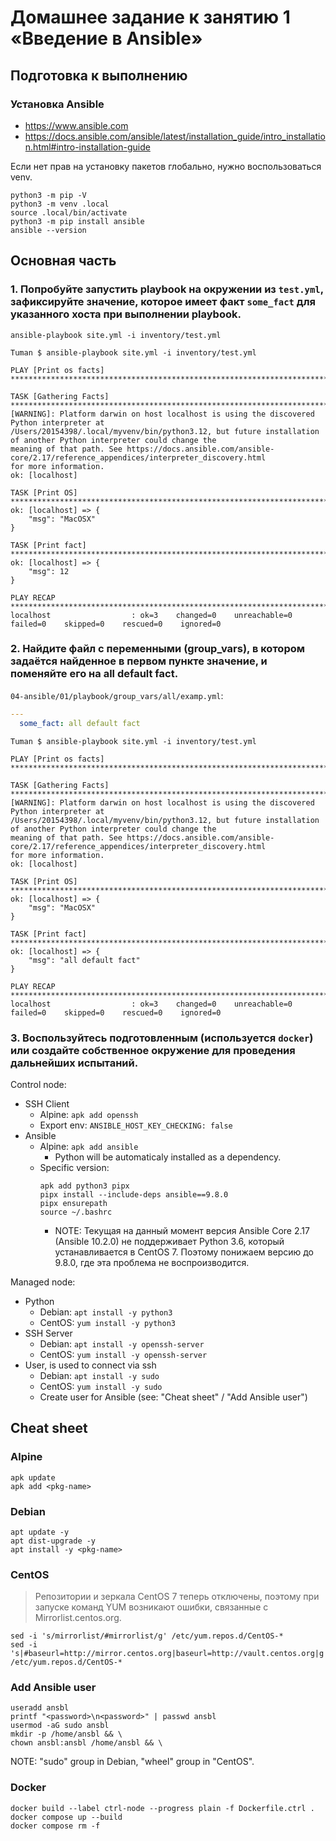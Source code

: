 # Домашнее задание к занятию 1 «Введение в Ansible»



## Подготовка к выполнению


### Установка Ansible


* https://www.ansible.com
* https://docs.ansible.com/ansible/latest/installation_guide/intro_installation.html#intro-installation-guide


Если нет прав на установку пакетов глобально, нужно воспользоваться venv.

```shell
python3 -m pip -V
python3 -m venv .local
source .local/bin/activate
python3 -m pip install ansible
ansible --version
```



## Основная часть


### 1. Попробуйте запустить playbook на окружении из `test.yml`, зафиксируйте значение, которое имеет факт `some_fact` для указанного хоста при выполнении playbook.


```shell
ansible-playbook site.yml -i inventory/test.yml
```

```
Tuman $ ansible-playbook site.yml -i inventory/test.yml 

PLAY [Print os facts] **************************************************************************************************

TASK [Gathering Facts] *************************************************************************************************
[WARNING]: Platform darwin on host localhost is using the discovered Python interpreter at
/Users/20154398/.local/myvenv/bin/python3.12, but future installation of another Python interpreter could change the
meaning of that path. See https://docs.ansible.com/ansible-core/2.17/reference_appendices/interpreter_discovery.html
for more information.
ok: [localhost]

TASK [Print OS] ********************************************************************************************************
ok: [localhost] => {
    "msg": "MacOSX"
}

TASK [Print fact] ******************************************************************************************************
ok: [localhost] => {
    "msg": 12
}

PLAY RECAP *************************************************************************************************************
localhost                  : ok=3    changed=0    unreachable=0    failed=0    skipped=0    rescued=0    ignored=0  
```


### 2. Найдите файл с переменными (group_vars), в котором задаётся найденное в первом пункте значение, и поменяйте его на all default fact.

`04-ansible/01/playbook/group_vars/all/examp.yml`:

```yml
---
  some_fact: all default fact
```

```
Tuman $ ansible-playbook site.yml -i inventory/test.yml 

PLAY [Print os facts] **************************************************************************************************

TASK [Gathering Facts] *************************************************************************************************
[WARNING]: Platform darwin on host localhost is using the discovered Python interpreter at
/Users/20154398/.local/myvenv/bin/python3.12, but future installation of another Python interpreter could change the
meaning of that path. See https://docs.ansible.com/ansible-core/2.17/reference_appendices/interpreter_discovery.html
for more information.
ok: [localhost]

TASK [Print OS] ********************************************************************************************************
ok: [localhost] => {
    "msg": "MacOSX"
}

TASK [Print fact] ******************************************************************************************************
ok: [localhost] => {
    "msg": "all default fact"
}

PLAY RECAP *************************************************************************************************************
localhost                  : ok=3    changed=0    unreachable=0    failed=0    skipped=0    rescued=0    ignored=0
```


### 3. Воспользуйтесь подготовленным (используется `docker`) или создайте собственное окружение для проведения дальнейших испытаний.


Control node:

* SSH Client
    * Alpine: `apk add openssh`
    * Export env: `ANSIBLE_HOST_KEY_CHECKING: false`
* Ansible
    * Alpine: `apk add ansible`
        * Python will be automaticaly installed as a dependency.
    * Specific version:
        ```shell
        apk add python3 pipx
        pipx install --include-deps ansible==9.8.0
        pipx ensurepath
        source ~/.bashrc
        ```
        * NOTE: Текущая на данный момент версия Ansible Core 2.17 (Ansible 10.2.0) не поддерживает Python 3.6, который устанавливается в CentOS 7.
            Поэтому понижаем версию до 9.8.0, где эта проблема не воспроизводится.

Managed node:

* Python
    * Debian: `apt install -y python3`
    * CentOS: `yum install -y python3`
* SSH Server
    * Debian: `apt install -y openssh-server`
    * CentOS: `yum install -y openssh-server`
* User, is used to connect via ssh
    * Debian: `apt install -y sudo`
    * CentOS: `yum install -y sudo`
    * Create user for Ansible (see: "Cheat sheet" / "Add Ansible user")





## Cheat sheet


### Alpine

```shell
apk update
apk add <pkg-name>
```


### Debian

```shell
apt update -y
apt dist-upgrade -y
apt install -y <pkg-name>
```


### CentOS

> Репозитории и зеркала CentOS 7 теперь отключены, поэтому при запуске команд YUM возникают ошибки, связанные с Mirrorlist.centos.org. 

```shell
sed -i 's/mirrorlist/#mirrorlist/g' /etc/yum.repos.d/CentOS-*
sed -i 's|#baseurl=http://mirror.centos.org|baseurl=http://vault.centos.org|g' /etc/yum.repos.d/CentOS-*
```


### Add Ansible user

```shell
useradd ansbl
printf "<password>\n<password>" | passwd ansbl
usermod -aG sudo ansbl
mkdir -p /home/ansbl && \
chown ansbl:ansbl /home/ansbl && \
```

NOTE: "sudo" group in Debian, "wheel" group in "CentOS".


### Docker

```shell
docker build --label ctrl-node --progress plain -f Dockerfile.ctrl .
docker compose up --build
docker compose rm -f
```
